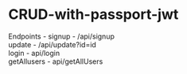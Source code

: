 # CRUD-with-passport-jwt

Endpoints - 
    signup - /api/signup<br />
    update - /api/update?id=id<br />
    login  -  api/login<br />
    getAllusers - api/getAllUsers<br />
 
